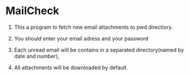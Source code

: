 # MailCheck

1. This a program to fetch new email attachments to pwd directiory.

2. You should enter your email adress and your password

3. Each unread email will be contains in a separated directory(named by date and number),

4. All attachments will be downloaded by default. 
